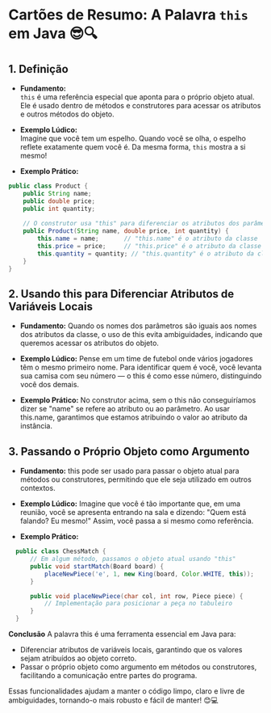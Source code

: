 # Cartões de Resumo: A Palavra `this` em Java 😎🔍

## 1. Definição
  - **Fundamento:**  
    `this` é uma referência especial que aponta para o próprio objeto atual. Ele é usado dentro de métodos e construtores para acessar os atributos e outros métodos do objeto.
  
  - **Exemplo Lúdico:**  
  Imagine que você tem um espelho. Quando você se olha, o espelho reflete exatamente quem você é. Da mesma forma, `this` mostra a si mesmo!
  
  - **Exemplo Prático:**  
  ```java
  public class Product {
      public String name;
      public double price;
      public int quantity;
      
      // O construtor usa "this" para diferenciar os atributos dos parâmetros locais
      public Product(String name, double price, int quantity) {
          this.name = name;       // "this.name" é o atributo da classe
          this.price = price;     // "this.price" é o atributo da classe
          this.quantity = quantity; // "this.quantity" é o atributo da classe
      }
  }
  ```

## 2. Usando this para Diferenciar Atributos de Variáveis Locais
  - **Fundamento:**
  Quando os nomes dos parâmetros são iguais aos nomes dos atributos da classe, o uso de this evita ambiguidades, indicando que queremos acessar os atributos do objeto.
  
  - **Exemplo Lúdico:**
  Pense em um time de futebol onde vários jogadores têm o mesmo primeiro nome. Para identificar quem é você, você levanta sua camisa com seu número — o this é como esse número, distinguindo você dos demais.

  - **Exemplo Prático:**
  No construtor acima, sem o this não conseguiríamos dizer se "name" se refere ao atributo ou ao parâmetro. Ao usar this.name, garantimos que estamos atribuindo o valor ao atributo da instância.


## 3. Passando o Próprio Objeto como Argumento
  - **Fundamento:**
  this pode ser usado para passar o objeto atual para métodos ou construtores, permitindo que ele seja utilizado em outros contextos.
  
  - **Exemplo Lúdico:**
  Imagine que você é tão importante que, em uma reunião, você se apresenta entrando na sala e dizendo: "Quem está falando? Eu mesmo!" Assim, você passa a si mesmo como referência.
  
  - **Exemplo Prático:**
  ```java
    public class ChessMatch {
        // Em algum método, passamos o objeto atual usando "this"
        public void startMatch(Board board) {
            placeNewPiece('e', 1, new King(board, Color.WHITE, this));
        }

        public void placeNewPiece(char col, int row, Piece piece) {
            // Implementação para posicionar a peça no tabuleiro
        }
    }
  ```


**Conclusão**
  A palavra this é uma ferramenta essencial em Java para:
  - Diferenciar atributos de variáveis locais, garantindo que os valores sejam atribuídos ao objeto correto.
  - Passar o próprio objeto como argumento em métodos ou construtores, facilitando a comunicação entre partes do programa.

Essas funcionalidades ajudam a manter o código limpo, claro e livre de ambiguidades, tornando-o mais robusto e fácil de manter! 😊💻


